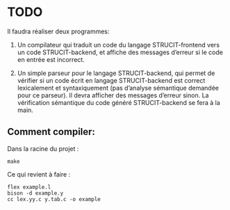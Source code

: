 # TODO

Il faudra réaliser deux programmes:

1. Un compilateur qui traduit un code du langage STRUCIT-frontend vers un code STRUCIT-backend, et affiche des messages d’erreur si le code en entrée est incorrect.

2. Un simple parseur pour le langage STRUCIT-backend, qui permet de vérifier si un code écrit en langage STRUCIT-backend est correct lexicalement et syntaxiquement (pas d’analyse sémantique demandée pour ce parseur). Il devra afficher des messages d’erreur sinon. La vérification sémantique du code généré STRUCIT-backend se fera à la main.

## Comment compiler:
Dans la racine du projet :
```
make
```
Ce qui revient à faire :
```
flex example.l
bison -d example.y
cc lex.yy.c y.tab.c -o example
```
